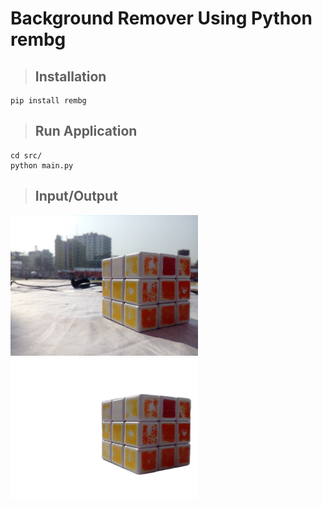 # Background Remover Using Python rembg

> ## Installation

```
pip install rembg
```

> ## Run Application

```
cd src/
python main.py
```

> ## Input/Output

<!-- ![Input_Image](./input_image/input.jpg)
![Output_Image](./output_image/removedbg.png) -->

<img src="./input_image/input.jpg" width="300px">
<img src="./output_image/removedbg.png" width="300px">
